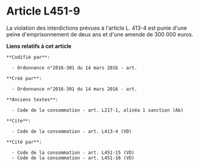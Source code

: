 # Article L451-9

La violation des interdictions prévues à l'article L. 413-4 est punie d'une peine d'emprisonnement de deux ans et d'une
amende de 300 000 euros.

**Liens relatifs à cet article**

	**Codifié par**:

	  - Ordonnance n°2016-301 du 14 mars 2016 - art.

	**Créé par**:

	  - Ordonnance n°2016-301 du 14 mars 2016 - art.

	**Anciens textes**:

	  - Code de la consommation - art. L217-1, alinéa 1 sanction (Ab)

	**Cite**:

	  - Code de la consommation - art. L413-4 (VD)

	**Cité par**:

	  - Code de la consommation - art. L451-15 (VD)
	  - Code de la consommation - art. L451-16 (VD)
